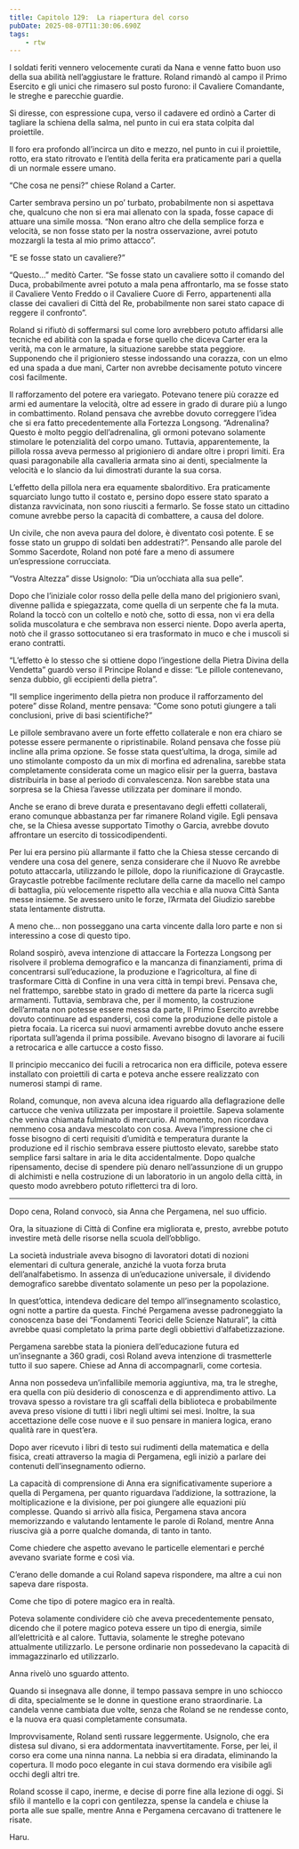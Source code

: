 ```yaml
---
title: Capitolo 129:  La riapertura del corso
pubDate: 2025-08-07T11:30:06.690Z
tags:
    - rtw
---
```







I soldati feriti vennero velocemente curati da Nana e venne fatto buon uso della sua abilità nell’aggiustare le fratture. Roland rimandò al campo il Primo Esercito e gli unici che rimasero sul posto furono: il Cavaliere Comandante, le streghe e parecchie guardie.


Si diresse, con espressione cupa, verso il cadavere ed ordinò a Carter di tagliare la schiena della salma, nel punto in cui era stata colpita dal proiettile.


Il foro era profondo all’incirca un dito e mezzo, nel punto in cui il proiettile, rotto, era stato ritrovato e l’entità della ferita era praticamente pari a quella di un normale essere umano.


“Che cosa ne pensi?” chiese Roland a Carter.


Carter sembrava persino un po’ turbato, probabilmente non si aspettava che, qualcuno che non si era mai allenato con la spada, fosse capace di attuare una simile mossa. “Non erano altro che della semplice forza e velocità, se non fosse stato per la nostra osservazione, avrei potuto mozzargli la testa al mio primo attacco”.


“E se fosse stato un cavaliere?”


“Questo…” meditò Carter. “Se fosse stato un cavaliere sotto il comando del Duca, probabilmente avrei potuto a mala pena affrontarlo, ma se fosse stato il Cavaliere Vento Freddo o il Cavaliere Cuore di Ferro, appartenenti alla classe dei cavalieri di Città del Re, probabilmente non sarei stato capace di reggere il confronto”.


Roland si rifiutò di soffermarsi sul come loro avrebbero potuto affidarsi alle tecniche ed abilità con la spada e forse quello che diceva Carter era la verità, ma con le armature, la situazione sarebbe stata peggiore. Supponendo che il prigioniero stesse indossando una corazza, con un elmo ed una spada a due mani, Carter non avrebbe decisamente potuto vincere così facilmente.


Il rafforzamento del potere era variegato. Potevano tenere più corazze ed armi ed aumentare la velocità, oltre ad essere in grado di durare più a lungo in combattimento. Roland pensava che avrebbe dovuto correggere l’idea che si era fatto precedentemente alla Fortezza Longsong. “Adrenalina? Questo è molto peggio dell’adrenalina, gli ormoni potevano solamente stimolare le potenzialità del corpo umano. Tuttavia, apparentemente, la pillola rossa aveva permesso al prigioniero di andare oltre i propri limiti. Era quasi paragonabile alla cavalleria armata sino ai denti, specialmente la velocità e lo slancio da lui dimostrati durante la sua corsa. 


L’effetto della pillola nera era equamente sbalorditivo. Era praticamente squarciato lungo tutto il costato e, persino dopo essere stato sparato a distanza ravvicinata, non sono riusciti a fermarlo. Se fosse stato un cittadino comune avrebbe perso la capacità di combattere, a causa del dolore. 


Un civile, che non aveva paura del dolore, è diventato così potente. E se fosse stato un gruppo di soldati ben addestrati?”. Pensando alle parole del Sommo Sacerdote, Roland non poté fare a meno di assumere un’espressione corrucciata.


“Vostra Altezza” disse Usignolo: “Dia un’occhiata alla sua pelle”.


Dopo che l’iniziale color rosso della pelle della mano del prigioniero svanì, divenne pallida e spiegazzata, come quella di un serpente che fa la muta. Roland la toccò con un coltello e notò che, sotto di essa, non vi era della solida muscolatura e che sembrava non esserci niente. Dopo averla aperta, notò che il grasso sottocutaneo si era trasformato in muco e che i muscoli si erano contratti.


“L’effetto è lo stesso che si ottiene dopo l’ingestione della Pietra Divina della Vendetta” guardò verso il Principe Roland e disse: “Le pillole contenevano, senza dubbio, gli eccipienti della pietra”.


“Il semplice ingerimento della pietra non produce il rafforzamento del potere” disse Roland, mentre pensava: “Come sono potuti giungere a tali conclusioni, prive di basi scientifiche?”


Le pillole sembravano avere un forte effetto collaterale e non era chiaro se potesse essere permanente o ripristinabile. Roland pensava che fosse più incline alla prima opzione. Se fosse stata quest’ultima, la droga, simile ad uno stimolante composto da un mix di morfina ed adrenalina, sarebbe stata completamente considerata come un magico elisir per la guerra, bastava distribuirla in base al periodo di convalescenza. Non sarebbe stata una sorpresa se la Chiesa l’avesse utilizzata per dominare il mondo.


Anche se erano di breve durata e presentavano degli effetti collaterali, erano comunque abbastanza per far rimanere Roland vigile. Egli pensava che, se la Chiesa avesse supportato Timothy o Garcia, avrebbe dovuto affrontare un esercito di tossicodipendenti.


Per lui era persino più allarmante il fatto che la Chiesa stesse cercando di vendere una cosa del genere, senza considerare che il Nuovo Re avrebbe potuto attaccarla, utilizzando le pillole, dopo la riunificazione di Graycastle. Graycastle potrebbe facilmente reclutare della carne da macello nel campo di battaglia, più velocemente rispetto alla vecchia e alla nuova Città Santa messe insieme. Se avessero unito le forze, l’Armata del Giudizio sarebbe stata lentamente distrutta.


A meno che… non posseggano una carta vincente dalla loro parte e non si interessino a cose di questo tipo.


Roland sospirò, aveva intenzione di attaccare la Fortezza Longsong per risolvere il problema demografico e la mancanza di finanziamenti, prima di concentrarsi sull’educazione, la produzione e l’agricoltura, al fine di trasformare Città di Confine in una vera città in tempi brevi. Pensava che, nel frattempo, sarebbe stato in grado di mettere da parte la ricerca sugli armamenti. Tuttavia, sembrava che, per il momento, la costruzione dell’armata non potesse essere messa da parte, Il Primo Esercito avrebbe dovuto continuare ad espandersi, così come la produzione delle pistole a pietra focaia. La ricerca sui nuovi armamenti avrebbe dovuto anche essere riportata sull’agenda il prima possibile. Avevano bisogno di lavorare ai fucili a retrocarica e alle cartucce a costo fisso.


Il principio meccanico dei fucili a retrocarica non era difficile, poteva essere installato con proiettili di carta e poteva anche essere realizzato con numerosi stampi di rame.


Roland, comunque, non aveva alcuna idea riguardo alla deflagrazione delle cartucce che veniva utilizzata per impostare il proiettile. Sapeva solamente che veniva chiamata fulminato di mercurio. Al momento, non ricordava nemmeno cosa andava mescolato con cosa. Aveva l’impressione che ci fosse bisogno di certi requisiti d’umidità e temperatura durante la produzione ed il rischio sembrava essere piuttosto elevato, sarebbe stato semplice farsi saltare in aria le dita accidentalmente. Dopo qualche ripensamento, decise di spendere più denaro nell’assunzione di un gruppo di alchimisti e nella costruzione di un laboratorio in un angolo della città, in questo modo avrebbero potuto rifletterci tra di loro.


******


Dopo cena, Roland convocò, sia Anna che Pergamena, nel suo ufficio.


Ora, la situazione di Città di Confine era migliorata e, presto, avrebbe potuto investire metà delle risorse nella scuola dell’obbligo.


La società industriale aveva bisogno di lavoratori dotati di nozioni elementari di cultura generale, anziché la vuota forza bruta dell’analfabetismo. In assenza di un’educazione universale, il dividendo demografico sarebbe diventato solamente un peso per la popolazione.


In quest’ottica, intendeva dedicare del tempo all’insegnamento scolastico, ogni notte a partire da questa. Finché Pergamena avesse padroneggiato la conoscenza base dei “Fondamenti Teorici delle Scienze Naturali”, la città avrebbe quasi completato la prima parte degli obbiettivi d’alfabetizzazione.


Pergamena sarebbe stata la pioniera dell’educazione futura ed un’insegnante a 360 gradi, così Roland aveva intenzione di trasmetterle tutto il suo sapere. Chiese ad Anna di accompagnarli, come cortesia.


Anna non possedeva un’infallibile memoria aggiuntiva, ma, tra le streghe, era quella con più desiderio di conoscenza e di apprendimento attivo. La trovava spesso a rovistare tra gli scaffali della biblioteca e probabilmente aveva preso visione di tutti i libri negli ultimi sei mesi. Inoltre, la sua accettazione delle cose nuove e il suo pensare in maniera logica, erano qualità rare in quest’era.


Dopo aver ricevuto i libri di testo sui rudimenti della matematica e della fisica, creati attraverso la magia di Pergamena, egli iniziò a parlare dei contenuti dell’insegnamento odierno.


La capacità di comprensione di Anna era significativamente superiore a quella di Pergamena, per quanto riguardava l’addizione, la sottrazione, la moltiplicazione e la divisione, per poi giungere alle equazioni più complesse. Quando si arrivò alla fisica, Pergamena stava ancora memorizzando e valutando lentamente le parole di Roland, mentre Anna riusciva già a porre qualche domanda, di tanto in tanto.


Come chiedere che aspetto avevano le particelle elementari e perché avevano svariate forme e così via.


C’erano delle domande a cui Roland sapeva rispondere, ma altre a cui non sapeva dare risposta.


Come che tipo di potere magico era in realtà.


Poteva solamente condividere ciò che aveva precedentemente pensato, dicendo che il potere magico poteva essere un tipo di energia, simile all’elettricità e al calore. Tuttavia, solamente le streghe potevano attualmente utilizzarlo. Le persone ordinarie non possedevano la capacità di immagazzinarlo ed utilizzarlo.


Anna rivelò uno sguardo attento.


Quando si insegnava alle donne, il tempo passava sempre in uno schiocco di dita, specialmente se le donne in questione erano straordinarie. La candela venne cambiata due volte, senza che Roland se ne rendesse conto, e la nuova era quasi completamente consumata.


Improvvisamente, Roland sentì russare leggermente. Usignolo, che era distesa sul divano, si era addormentata inavvertitamente. Forse, per lei, il corso era come una ninna nanna. La nebbia si era diradata, eliminando la copertura. Il modo poco elegante in cui stava dormendo era visibile agli occhi degli altri tre.


Roland scosse il capo, inerme, e decise di porre fine alla lezione di oggi. Si sfilò il mantello e la coprì con gentilezza, spense la candela e chiuse la porta alle sue spalle, mentre Anna e Pergamena cercavano di trattenere le risate.






Haru.












                                


                                



